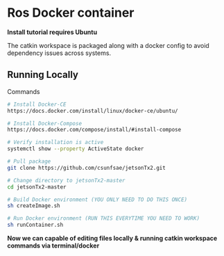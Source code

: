 # Ros Docker container

**Install tutorial requires Ubuntu**

The catkin workspace is packaged along with a docker config to avoid dependency issues across systems.

## Running Locally
Commands
```bash
# Install Docker-CE 
https://docs.docker.com/install/linux/docker-ce/ubuntu/

# Install Docker-Compose 
https://docs.docker.com/compose/install/#install-compose

# Verify installation is active 
systemctl show --property ActiveState docker

# Pull package 
git clone https://github.com/csunfsae/jetsonTx2.git

# Change directory to jetsonTx2-master
cd jetsonTx2-master

# Build Docker environment (YOU ONLY NEED TO DO THIS ONCE)
sh createImage.sh

# Run Docker environment (RUN THIS EVERYTIME YOU NEED TO WORK)
sh runContainer.sh

```
**Now we can capable of editing files locally & running catkin workspace commands via terminal/docker**
